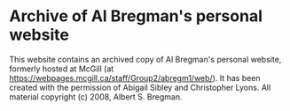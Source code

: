 # Archive of Al Bregman's personal website

This website contains an archived copy of Al Bregman's personal website, formerly hosted at McGill (at https://webpages.mcgill.ca/staff/Group2/abregm1/web/). It has been created with the permission of Abigail Sibley and Christopher Lyons. All material copyright (c) 2008, Albert S. Bregman.
